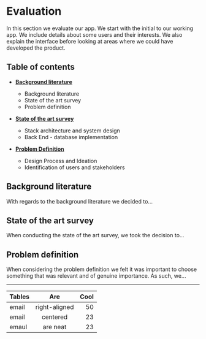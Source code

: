 # Evaluation

In this section we evaluate our app. We start with the initial to our working app. We include details about some users and their interests. We also explain the interface before looking at areas where we could have developed the product.

## Table of contents

* [**Background literature**](#background-literature)
   * Background literature
   * State of the art survey
   * Problem definition


* [**State of the art survey**](#state-of-the-art-survey)
   * Stack architecture and system design
   * Back End - database implementation


* [**Problem Definition**](#problem-definition)
   * Design Process and Ideation
   * Identification of users and stakeholders



## Background literature

With regards to the background literature we decided to...


## State of the art survey

When conducting the state of the art survey, we took the decision to...


## Problem definition

When considering the problem definition we felt it was important to choose something that was relevant and of genuine importance. As such, we...



___



| Tables        | Are           | Cool  |
| ------------- |:-------------:| -----:|
| email         | right-aligned | 50    |
| email         | centered      | 23    |
| emaul         | are neat      | 23    |
